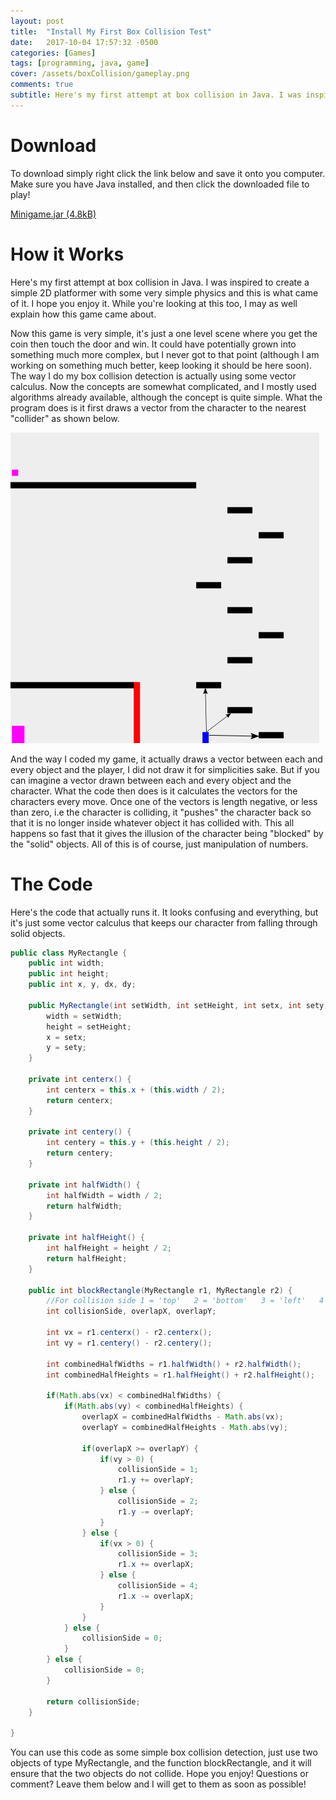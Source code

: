 ```yaml
---
layout: post
title:  "Install My First Box Collision Test"
date:   2017-10-04 17:57:32 -0500
categories: [Games]
tags: [programming, java, game]
cover: /assets/boxCollision/gameplay.png
comments: true
subtitle: Here's my first attempt at box collision in Java. I was inspired to create a simple 2D platformer with some very simple physics and this is...
---
```


Download
========
To download simply right click the link below and save it onto you computer. Make sure you have Java installed, and then click the downloaded file to play!

[Minigame.jar (4.8kB)][1]


How it Works
============
Here's my first attempt at box collision in Java. I was inspired to create a simple 2D platformer with some very simple physics and this is what came of it. I hope you enjoy it. While you're looking at this too, I may as well explain how this game came about.

Now this game is very simple, it's just a one level scene where you get the coin then touch the door and win. It could have potentially grown into something much more complex, but I never got to that point (although I am working on something much better, keep looking it should be here soon). The way I do my box collision detection is actually using some vector calculus. Now the concepts are somewhat complicated, and I mostly used algorithms already available, although the concept is quite simple. What the program does is it first draws a vector from the character to the nearest "collider" as shown below.

![box-collision-vectors](/assets/boxCollision/vectors1.png)

And the way I coded my game, it actually draws a vector between each and every object and the player, I did not draw it for simplicities sake. But if you can imagine a vector drawn between each and every object and the character. What the code then does is it calculates the vectors for the characters every move. Once one of the vectors is length negative, or less than zero, i.e the character is colliding, it "pushes" the character back so that it is no longer inside whatever object it has collided with. This all happens so fast that it gives the illusion of the character being "blocked" by the "solid" objects. All of this is of course, just manipulation of numbers.

The Code
========
Here's the code that actually runs it. It looks confusing and everything, but it's just some vector calculus that keeps our character from falling through solid objects.

```java
public class MyRectangle {
	public int width;
	public int height;
	public int x, y, dx, dy;

	public MyRectangle(int setWidth, int setHeight, int setx, int sety) {
		width = setWidth;
		height = setHeight;
		x = setx;
		y = sety;
	}

	private int centerx() {
		int centerx = this.x + (this.width / 2);
		return centerx;
	}

	private int centery() {
		int centery = this.y + (this.height / 2);
		return centery;
	}

	private int halfWidth() {
		int halfWidth = width / 2;
		return halfWidth;
	}

	private int halfHeight() {
		int halfHeight = height / 2;
		return halfHeight;
	}

	public int blockRectangle(MyRectangle r1, MyRectangle r2) {
		//For collision side 1 = 'top'   2 = 'bottom'   3 = 'left'   4 = 'right'
		int collisionSide, overlapX, overlapY;

		int vx = r1.centerx() - r2.centerx();
		int vy = r1.centery() - r2.centery();

		int combinedHalfWidths = r1.halfWidth() + r2.halfWidth();
		int combinedHalfHeights = r1.halfHeight() + r2.halfHeight();

		if(Math.abs(vx) < combinedHalfWidths) {
			if(Math.abs(vy) < combinedHalfHeights) {
				overlapX = combinedHalfWidths - Math.abs(vx);
				overlapY = combinedHalfHeights - Math.abs(vy);

				if(overlapX >= overlapY) {
					if(vy > 0) {
						collisionSide = 1;
						r1.y += overlapY;
					} else {
						collisionSide = 2;
						r1.y -= overlapY;
					}
				} else {
					if(vx > 0) {
						collisionSide = 3;
						r1.x += overlapX;
					} else {
						collisionSide = 4;
						r1.x -= overlapX;
					}
				}
			} else {
				collisionSide = 0;
			}
		} else {
			collisionSide = 0;
		}

		return collisionSide;
	}

}
```

You can use this code as some simple box collision detection, just use two objects of type MyRectangle, and the function blockRectangle, and it will ensure that the two objects do not collide. Hope you enjoy! Questions or comment? Leave them below and I will get to them as soon as possible!

[1]: {{site.url}}/downloads/boxCollision/Minigame.jar
